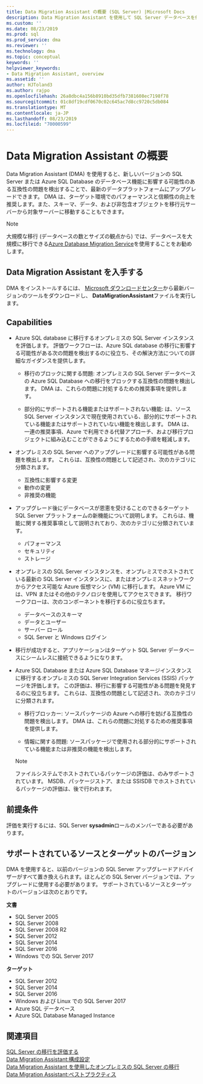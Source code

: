```yaml
---
title: Data Migration Assistant の概要 (SQL Server) |Microsoft Docs
description: Data Migration Assistant を使用して SQL Server データベースを他の SQL Server または Azure データベースに移行する方法について説明します。
ms.custom: ''
ms.date: 08/23/2019
ms.prod: sql
ms.prod_service: dma
ms.reviewer: ''
ms.technology: dma
ms.topic: conceptual
keywords: ''
helpviewer_keywords:
- Data Migration Assistant, overview
ms.assetid: ''
author: HJToland3
ms.author: rajpo
ms.openlocfilehash: 26a8dbc4a156b8910bd35dfb7381608ec7198f78
ms.sourcegitcommit: 01c8df19cdf0670c02c645ac7d8cc9720c5db084
ms.translationtype: MT
ms.contentlocale: ja-JP
ms.lasthandoff: 08/23/2019
ms.locfileid: "70000599"
---
```

# <a name="overview-of-data-migration-assistant"></a>Data Migration Assistant の概要
Data Migration Assistant (DMA) を使用すると、新しいバージョンの SQL Server または Azure SQL Database のデータベース機能に影響する可能性のある互換性の問題を検出することで、最新のデータプラットフォームにアップグレードできます。 DMA は、ターゲット環境でのパフォーマンスと信頼性の向上を推奨します。また、スキーマ、データ、および非包含オブジェクトを移行元サーバーから対象サーバーに移動することもできます。

> [!NOTE] 
> 大規模な移行 (データベースの数とサイズの観点から) では、データベースを大規模に移行できる[Azure Database Migration Service](/azure/dms/dms-overview)を使用することをお勧めします。
  
## <a name="get-data-migration-assistant"></a>Data Migration Assistant を入手する
DMA をインストールするには、 [Microsoft ダウンロードセンター](https://www.microsoft.com/download/details.aspx?id=53595)から最新バージョンのツールをダウンロードし、 **DataMigrationAssistant**ファイルを実行します。

## <a name="capabilities"></a>Capabilities
- Azure SQL database に移行するオンプレミスの SQL Server インスタンスを評価します。 評価ワークフローは、Azure SQL database の移行に影響する可能性がある次の問題を検出するのに役立ち、その解決方法についての詳細なガイダンスを提供します。

  - 移行のブロックに関する問題: オンプレミスの SQL Server データベースの Azure SQL Database への移行をブロックする互換性の問題を検出します。 DMA は、これらの問題に対処するための推奨事項を提供します。

  - 部分的にサポートされる機能またはサポートされない機能: は、ソース SQL Server インスタンスで現在使用されている、部分的にサポートされている機能またはサポートされていない機能を検出します。 DMA は、一連の推奨事項、Azure で利用できる代替アプローチ、および移行プロジェクトに組み込むことができるようにするための手順を軽減します。

- オンプレミスの SQL Server へのアップグレードに影響する可能性がある問題を検出します。 これらは、互換性の問題として記述され、次のカテゴリに分類されます。

  - 互換性に影響する変更
  - 動作の変更
  - 非推奨の機能

- アップグレード後にデータベースが恩恵を受けることのできるターゲット SQL Server プラットフォームの新機能について説明します。 これらは、機能に関する推奨事項として説明されており、次のカテゴリに分類されています。

  - パフォーマンス
  - セキュリティ
  - ストレージ

- オンプレミスの SQL Server インスタンスを、オンプレミスでホストされている最新の SQL Server インスタンスに、またはオンプレミスネットワークからアクセス可能な Azure 仮想マシン (VM) に移行します。 Azure VM には、VPN またはその他のテクノロジを使用してアクセスできます。 移行ワークフローは、次のコンポーネントを移行するのに役立ちます。

  - データベースのスキーマ
  - データとユーザー
  - サーバー ロール
  - SQL Server と Windows ログイン

- 移行が成功すると、アプリケーションはターゲット SQL Server データベースにシームレスに接続できるようになります。

- Azure SQL Database または Azure SQL Database マネージインスタンスに移行するオンプレミスの SQL Server Integration Services (SSIS) パッケージを評価します。 この評価は、移行に影響する可能性がある問題を発見するのに役立ちます。 これらは、互換性の問題として記述され、次のカテゴリに分類されます。

  - 移行ブロッカー: ソースパッケージの Azure への移行を妨げる互換性の問題を検出します。 DMA は、これらの問題に対処するための推奨事項を提供します。

  - 情報に関する問題: ソースパッケージで使用される部分的にサポートされている機能または非推奨の機能を検出します。

  > [!NOTE]
  > ファイルシステムでホストされているパッケージの評価は、のみサポートされています。
  > MSDB、パッケージストア、または SSISDB でホストされているパッケージの評価は、後で行われます。

## <a name="prerequisites"></a>前提条件
評価を実行するには、SQL Server **sysadmin**ロールのメンバーである必要があります。

## <a name="supported-source-and-target-versions"></a>サポートされているソースとターゲットのバージョン
DMA を使用すると、以前のバージョンの SQL Server アップグレードアドバイザーがすべて置き換えられます。ほとんどの SQL Server バージョンでは、アップグレードに使用する必要があります。 サポートされているソースとターゲットのバージョンは次のとおりです。

**文書**
- SQL Server 2005
- SQL Server 2008
- SQL Server 2008 R2
- SQL Server 2012 
- SQL Server 2014
- SQL Server 2016
- Windows での SQL Server 2017

**ターゲット**
- SQL Server 2012
- SQL Server 2014
- SQL Server 2016
- Windows および Linux での SQL Server 2017
- Azure SQL データベース
- Azure SQL Database Managed Instance

## <a name="see-also"></a>関連項目
[SQL Server の移行を評価する](../dma/dma-assesssqlonprem.md)     
[Data Migration Assistant:構成設定](../dma/dma-configurationsettings.md)     
[Data Migration Assistant を使用したオンプレミスの SQL Server の移行](../dma/dma-migrateonpremsql.md)     
[Data Migration Assistant:ベストプラクティス](../dma/dma-bestpractices.md)     
